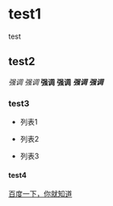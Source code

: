 # test1
test

## test2
*强调*
_强调_
**强调**
__强调__
***强调***
___强调___

### test3
 * 列表1
  + 列表2
   - 列表3
    


#### test4

[百度一下，你就知道](http://www.baidu.com "百度一下")
